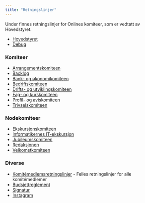 ```yaml
---
title: "Retningslinjer"
---
```


Under finnes retningslinjer for Onlines komiteer, som er vedtatt av Hovedstyret.

- [Hovedstyret](/wiki/online/info/innsikt-og-interface/retningslinjer/hs/)
- [Debug](/wiki/online/info/innsikt-og-interface/retningslinjer/debug)

### Komiteer

- [Arrangementskomiteen](/wiki/online/info/innsikt-og-interface/retningslinjer/arrkom/)  
- [Backlog](/wiki/online/info/innsikt-og-interface/retningslinjer/senkom/)
- [Bank- og økonomikomiteen](/wiki/online/info/innsikt-og-interface/retningslinjer/bankom/)
- [Bedriftskomiteen](/wiki/online/info/innsikt-og-interface/retningslinjer/bedkom/)
- [Drifts- og utviklingskomiteen](/wiki/online/info/innsikt-og-interface/retningslinjer/dotkom/)
- [Fag- og kurskomiteen](/wiki/online/info/innsikt-og-interface/retningslinjer/fagkom/)
- [Profil- og aviskomiteen](/wiki/online/info/innsikt-og-interface/retningslinjer/prokom/)
- [Trivselskomiteen](/wiki/online/info/innsikt-og-interface/retningslinjer/trikom/)

### Nodekomiteer

- [Ekskursjonskomiteen](/wiki/online/info/innsikt-og-interface/retningslinjer/ekskom/)
- [Informatikernes IT-ekskursjon](/wiki/online/info/innsikt-og-interface/retningslinjer/itex/)
- [Jubileumskomiteen](/wiki/online/info/innsikt-og-interface/retningslinjer/jubkom/)
- [Redaksjonen](/wiki/online/info/innsikt-og-interface/retningslinjer/redaksjonen/)
- [Velkomstkomiteen](/wiki/online/info/innsikt-og-interface/retningslinjer/velkom/)


### Diverse 
- [Komitémedlemsretningslinjer](/wiki/komiteer/retningslinjer/) - Felles retningslinjer for alle komitémedlemer
- [Budsjettreglement](https://online.ntnu.no/wiki/online/info/innsikt-og-interface/budsjett/budsjettreglement-online/)
- [Signatur](/wiki/online/info/innsikt-og-interface/retningslinjer/epostsignatur/)
- [Instagram](/wiki/online/info/innsikt-og-interface/retningslinjer/instagram)